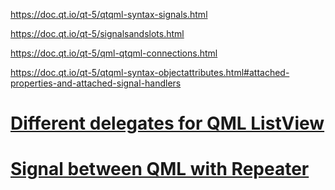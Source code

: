 https://doc.qt.io/qt-5/qtqml-syntax-signals.html  

https://doc.qt.io/qt-5/signalsandslots.html

https://doc.qt.io/qt-5/qml-qtqml-connections.html  

https://doc.qt.io/qt-5/qtqml-syntax-objectattributes.html#attached-properties-and-attached-signal-handlers  



# [Different delegates for QML ListView](https://stackoverflow.com/questions/31985972/different-delegates-for-qml-listview)

# [Signal between QML with Repeater](https://stackoverflow.com/questions/42411536/signal-between-qml-with-repeater)


